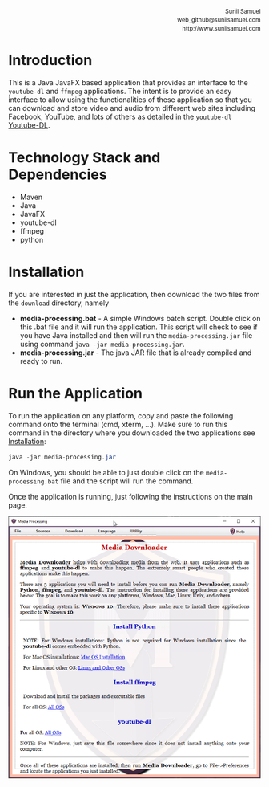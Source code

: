 <p align='right'>
	<small>Sunil Samuel<br>
		web_github@sunilsamuel.com<br>
		http://www.sunilsamuel.com
	</small>
</p>

# Introduction

This is a Java JavaFX based application that provides an
interface to the `youtube-dl` and `ffmpeg` applications.
The intent is to provide an easy interface to allow using 
the functionalities of these application so that you can
download and store video and audio from different web sites
including Facebook, YouTube, and lots of others as detailed
in the `youtube-dl` [Youtube-DL](https://github.com/ytdl-org/youtube-dl).

# Technology Stack and Dependencies

* Maven
* Java
* JavaFX
* youtube-dl
* ffmpeg
* python

# Installation

If you are interested in just the application, then download the two
files from the `download` directory, namely
* **media-processing.bat** - A simple Windows batch script.  Double 
click on this .bat file and it will run the application.  This script 
will check to see if you have Java installed and then 
will run the `media-processing.jar` file using command 
`java -jar media-processing.jar`.
* **media-processing.jar** - The java JAR file that is already compiled
and ready to run.

# Run the Application

To run the application on any platform, copy and paste the following
command onto the terminal (cmd, xterm, ...).  Make sure to run this
command in the directory where you downloaded the two applications
see [Installation](#installation):

```java
java -jar media-processing.jar
```

On Windows, you should be able to just double click on the
`media-processing.bat` file and the script will run the command.

Once the application is running, just following the instructions
on the main page.

![Media Processing](docs/img/demo.gif)

